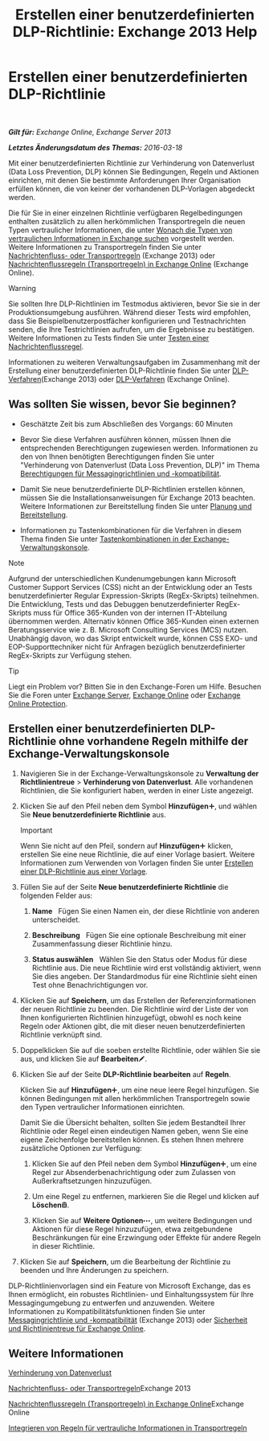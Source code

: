 ﻿---
title: 'Erstellen einer benutzerdefinierten DLP-Richtlinie: Exchange 2013 Help'
TOCTitle: Erstellen einer benutzerdefinierten DLP-Richtlinie
ms:assetid: b3299a39-9663-41e4-b76e-9d2f7879d486
ms:mtpsurl: https://technet.microsoft.com/de-de/library/JJ150550(v=EXCHG.150)
ms:contentKeyID: 50474896
ms.date: 04/24/2018
mtps_version: v=EXCHG.150
ms.translationtype: HT
---

# Erstellen einer benutzerdefinierten DLP-Richtlinie

 

_**Gilt für:** Exchange Online, Exchange Server 2013_

_**Letztes Änderungsdatum des Themas:** 2016-03-18_

Mit einer benutzerdefinierten Richtlinie zur Verhinderung von Datenverlust (Data Loss Prevention, DLP) können Sie Bedingungen, Regeln und Aktionen einrichten, mit denen Sie bestimmte Anforderungen Ihrer Organisation erfüllen können, die von keiner der vorhandenen DLP-Vorlagen abgedeckt werden.

Die für Sie in einer einzelnen Richtlinie verfügbaren Regelbedingungen enthalten zusätzlich zu allen herkömmlichen Transportregeln die neuen Typen vertraulicher Informationen, die unter [Wonach die Typen von vertraulichen Informationen in Exchange suchen](what-the-sensitive-information-types-in-exchange-look-for-exchange-online-help.md) vorgestellt werden. Weitere Informationen zu Transportregeln finden Sie unter [Nachrichtenfluss- oder Transportregeln](mail-flow-rules-transport-rules-in-exchange-2013-exchange-2013-help.md) (Exchange 2013) oder [Nachrichtenflussregeln (Transportregeln) in Exchange Online](https://technet.microsoft.com/de-de/library/jj919238\(v=exchg.150\)) (Exchange Online).


> [!WARNING]
> Sie sollten Ihre DLP-Richtlinien im Testmodus aktivieren, bevor Sie sie in der Produktionsumgebung ausführen. Während dieser Tests wird empfohlen, dass Sie Beispielbenutzerpostfächer konfigurieren und Testnachrichten senden, die Ihre Testrichtlinien aufrufen, um die Ergebnisse zu bestätigen. Weitere Informationen zu Tests finden Sie unter <A href="test-a-mail-flow-rule-exchange-2013-help.md">Testen einer Nachrichtenflussregel</A>.



Informationen zu weiteren Verwaltungsaufgaben im Zusammenhang mit der Erstellung einer benutzerdefinierten DLP-Richtlinie finden Sie unter [DLP-Verfahren](dlp-procedures-exchange-2013-help.md)(Exchange 2013) oder [DLP-Verfahren](https://technet.microsoft.com/de-de/library/jj938003\(v=exchg.150\)) (Exchange Online).

## Was sollten Sie wissen, bevor Sie beginnen?

  - Geschätzte Zeit bis zum Abschließen des Vorgangs: 60 Minuten

  - Bevor Sie diese Verfahren ausführen können, müssen Ihnen die entsprechenden Berechtigungen zugewiesen werden. Informationen zu den von Ihnen benötigten Berechtigungen finden Sie unter "Verhinderung von Datenverlust (Data Loss Prevention, DLP)" im Thema [Berechtigungen für Messagingrichtlinien und -kompatibilität](messaging-policy-and-compliance-permissions-exchange-2013-help.md).

  - Damit Sie neue benutzerdefinierte DLP-Richtlinien erstellen können, müssen Sie die Installationsanweisungen für Exchange 2013 beachten. Weitere Informationen zur Bereitstellung finden Sie unter [Planung und Bereitstellung](planning-and-deployment-for-exchange-2013-installation-instructions.md).

  - Informationen zu Tastenkombinationen für die Verfahren in diesem Thema finden Sie unter [Tastenkombinationen in der Exchange-Verwaltungskonsole](keyboard-shortcuts-in-the-exchange-admin-center-exchange-online-protection-help.md).


> [!NOTE]
> Aufgrund der unterschiedlichen Kundenumgebungen kann Microsoft Customer Support Services (CSS) nicht an der Entwicklung oder an Tests benutzerdefinierter Regular Expression-Skripts (RegEx-Skripts) teilnehmen. Die Entwicklung, Tests und das Debuggen benutzerdefinierter RegEx-Skripts muss für Office&nbsp;365-Kunden von der internen IT-Abteilung übernommen werden. Alternativ können Office&nbsp;365-Kunden einen externen Beratungsservice wie z.&nbsp;B. Microsoft Consulting Services (MCS) nutzen. Unabhängig davon, wo das Skript entwickelt wurde, können CSS EXO- und EOP-Supporttechniker nicht für Anfragen bezüglich benutzerdefinierter RegEx-Skripts zur Verfügung stehen.




> [!TIP]
> Liegt ein Problem vor? Bitten Sie in den Exchange-Foren um Hilfe. Besuchen Sie die Foren unter <A href="https://go.microsoft.com/fwlink/p/?linkid=60612">Exchange Server</A>, <A href="https://go.microsoft.com/fwlink/p/?linkid=267542">Exchange Online</A> oder <A href="https://go.microsoft.com/fwlink/p/?linkid=285351">Exchange Online Protection</A>.



## Erstellen einer benutzerdefinierten DLP-Richtlinie ohne vorhandene Regeln mithilfe der Exchange-Verwaltungskonsole

1.  Navigieren Sie in der Exchange-Verwaltungskonsole zu **Verwaltung der Richtlinientreue** \> **Verhinderung von Datenverlust**. Alle vorhandenen Richtlinien, die Sie konfiguriert haben, werden in einer Liste angezeigt.

2.  Klicken Sie auf den Pfeil neben dem Symbol **Hinzufügen**![Hinzufügen (Symbol)](images/JJ218640.c1e75329-d6d7-4073-a27d-498590bbb558(EXCHG.150).gif "Hinzufügen (Symbol)"), und wählen Sie **Neue benutzerdefinierte Richtlinie** aus.
    

    > [!IMPORTANT]
    > Wenn Sie nicht auf den Pfeil, sondern auf <STRONG>Hinzufügen</STRONG><IMG title="Hinzufügen (Symbol)" alt="Hinzufügen (Symbol)" src="images/JJ218640.c1e75329-d6d7-4073-a27d-498590bbb558(EXCHG.150).gif"> klicken, erstellen Sie eine neue Richtlinie, die auf einer Vorlage basiert. Weitere Informationen zum Verwenden von Vorlagen finden Sie unter <A href="https://docs.microsoft.com/de-de/exchange/security-and-compliance/data-loss-prevention/create-dlp-policy-from-template">Erstellen einer DLP-Richtlinie aus einer Vorlage</A>.



3.  Füllen Sie auf der Seite **Neue benutzerdefinierte Richtlinie** die folgenden Felder aus:
    
    1.  **Name**   Fügen Sie einen Namen ein, der diese Richtlinie von anderen unterscheidet.
    
    2.  **Beschreibung**   Fügen Sie eine optionale Beschreibung mit einer Zusammenfassung dieser Richtlinie hinzu.
    
    3.  **Status auswählen**   Wählen Sie den Status oder Modus für diese Richtlinie aus. Die neue Richtlinie wird erst vollständig aktiviert, wenn Sie dies angeben. Der Standardmodus für eine Richtlinie sieht einen Test ohne Benachrichtigungen vor.

4.  Klicken Sie auf **Speichern**, um das Erstellen der Referenzinformationen der neuen Richtlinie zu beenden. Die Richtlinie wird der Liste der von Ihnen konfigurierten Richtlinien hinzugefügt, obwohl es noch keine Regeln oder Aktionen gibt, die mit dieser neuen benutzerdefinierten Richtlinie verknüpft sind.

5.  Doppelklicken Sie auf die soeben erstellte Richtlinie, oder wählen Sie sie aus, und klicken Sie auf **Bearbeiten**![Bearbeitungssymbol](images/Bb124582.6f53ccb2-1f13-4c02-bea0-30690e6ea71d(EXCHG.150).gif "Bearbeitungssymbol").

6.  Klicken Sie auf der Seite **DLP-Richtlinie bearbeiten** auf **Regeln**.
    
    Klicken Sie auf **Hinzufügen**![Hinzufügen (Symbol)](images/JJ218640.c1e75329-d6d7-4073-a27d-498590bbb558(EXCHG.150).gif "Hinzufügen (Symbol)"), um eine neue leere Regel hinzufügen. Sie können Bedingungen mit allen herkömmlichen Transportregeln sowie den Typen vertraulicher Informationen einrichten.
    
    Damit Sie die Übersicht behalten, sollten Sie jedem Bestandteil Ihrer Richtlinie oder Regel einen eindeutigen Namen geben, wenn Sie eine eigene Zeichenfolge bereitstellen können. Es stehen Ihnen mehrere zusätzliche Optionen zur Verfügung:
    
    1.  Klicken Sie auf den Pfeil neben dem Symbol **Hinzufügen**![Hinzufügen (Symbol)](images/JJ218640.c1e75329-d6d7-4073-a27d-498590bbb558(EXCHG.150).gif "Hinzufügen (Symbol)"), um eine Regel zur Absenderbenachrichtigung oder zum Zulassen von Außerkraftsetzungen hinzuzufügen.
    
    2.  Um eine Regel zu entfernen, markieren Sie die Regel und klicken auf **Löschen**![Löschen (Symbol)](images/JJ657511.14f639f6-61e8-4418-bbfb-0db14de9d2f5(EXCHG.150).gif "Löschen (Symbol)").
    
    3.  Klicken Sie auf **Weitere Optionen**![Weitere Optionen (Symbol)](images/JJ150550.5381819e-3b21-4873-8714-e9b956290b28(EXCHG.150).gif "Weitere Optionen (Symbol)"), um weitere Bedingungen und Aktionen für diese Regel hinzuzufügen, etwa zeitgebundene Beschränkungen für eine Erzwingung oder Effekte für andere Regeln in dieser Richtlinie.

7.  Klicken Sie auf **Speichern**, um die Bearbeitung der Richtlinie zu beenden und Ihre Änderungen zu speichern.

DLP-Richtlinienvorlagen sind ein Feature von Microsoft Exchange, das es Ihnen ermöglicht, ein robustes Richtlinien- und Einhaltungssystem für Ihre Messagingumgebung zu entwerfen und anzuwenden. Weitere Informationen zu Kompatibilitätsfunktionen finden Sie unter [Messagingrichtlinie und -kompatibilität](messaging-policy-and-compliance-exchange-2013-help.md) (Exchange 2013) oder [Sicherheit und Richtlinientreue für Exchange Online](https://technet.microsoft.com/de-de/library/jj200706\(v=exchg.150\)).

## Weitere Informationen

[Verhinderung von Datenverlust](https://technet.microsoft.com/de-de/library/JJ150527(v=EXCHG.150))

[Nachrichtenfluss- oder Transportregeln](mail-flow-rules-transport-rules-in-exchange-2013-exchange-2013-help.md)Exchange 2013

[Nachrichtenflussregeln (Transportregeln) in Exchange Online](https://technet.microsoft.com/de-de/library/jj919238\(v=exchg.150\))Exchange Online

[Integrieren von Regeln für vertrauliche Informationen in Transportregeln](https://technet.microsoft.com/de-de/library/JJ150583(v=EXCHG.150))

